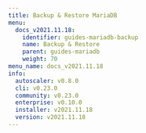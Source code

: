 ```yaml
---
title: Backup & Restore MariaDB
menu:
  docs_v2021.11.18:
    identifier: guides-mariadb-backup
    name: Backup & Restore
    parent: guides-mariadb
    weight: 70
menu_name: docs_v2021.11.18
info:
  autoscaler: v0.8.0
  cli: v0.23.0
  community: v0.23.0
  enterprise: v0.10.0
  installer: v2021.11.18
  version: v2021.11.18
---
```


